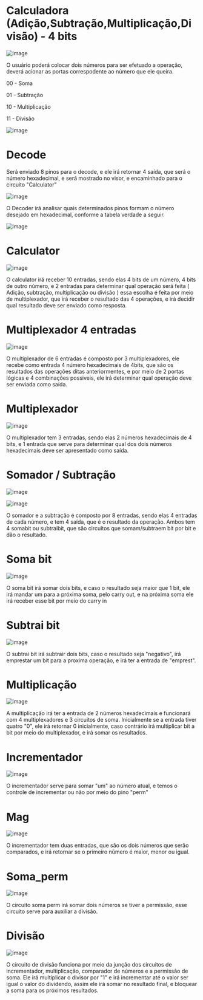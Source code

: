 # Calculadora (Adição,Subtração,Multiplicação,Divisão) - 4 bits
![image](https://github.com/user-attachments/assets/e41a2606-78df-4fc6-a334-f73d0dbc2afa)

O usuário poderá colocar dois números para ser efetuado a operação, deverá acionar as portas correspodente ao número que ele queira.
<p>00 - Soma</p>
<p>01 - Subtração</p>
<p>10 - Multiplicação</p>
<p>11 - Divisão</p>

![image](https://github.com/user-attachments/assets/2dc76358-ec69-49b8-95ce-f9bd3652a286)

# Decode
Será enviado 8 pinos para o decode, e ele irá retornar 4 saída, que será o número hexadecimal, e será mostrado no visor, e encaminhado para o circuito "Calculator"

![image](https://github.com/user-attachments/assets/91a45de9-f1fa-4ba6-b74e-e3d0492c4511)

O Decoder irá analisar quais determinados pinos formam o número desejado em hexadecimal, conforme a tabela verdade a seguir.

![image](https://github.com/user-attachments/assets/efde795e-7c4e-4384-89d8-d860ebfb3f71)

# Calculator

![image](https://github.com/user-attachments/assets/6ea9f192-0fa9-4ad2-9182-48bc69006a4e)

O calculator irá receber 10 entradas, sendo elas 4 bits de um número, 4 bits de outro número, e 2 entradas para determinar qual operação será feita ( Adição, subtração, multiplicação ou divisão ) essa escolha é feita por meio de multiplexador, que irá receber o resultado das 4 operações, e irá decidir qual resultado deve ser enviado como resposta.

# Multiplexador 4 entradas

![image](https://github.com/user-attachments/assets/c33449dc-f6fe-4346-947a-91d41fced4fb)

O multiplexador de 6 entradas é composto por 3 multiplexadores, ele recebe como entrada 4 número hexadecimais de 4bits, que são os resultados das operações ditas anteriormentes, e por meio de 2 portas lógicas e 4 combinações possiveis, ele irá determinar qual operação deve ser enviada como saída.

# Multiplexador
![image](https://github.com/user-attachments/assets/dcca5004-0ee4-4dc0-8df8-b445152bfcd5)

O multiplexador tem 3 entradas, sendo elas 2 números hexadecimais de 4 bits, e 1 entrada que serve para determinar qual dos dois números hexadecimais deve ser apresentado como saída.

# Somador / Subtração

![image](https://github.com/user-attachments/assets/96891e46-eabd-40bf-9845-1308a190d6cd)

![image](https://github.com/user-attachments/assets/7487ce22-ee61-4649-b255-8b2d9b50a829)

O somador e a subtração é composto por 8 entradas, sendo elas 4 entradas de cada número, e tem 4 saída, que é o resultado da operação.
Ambos tem 4 somabit ou subtraibit, que são circuitos que somam/subtraem bit por bit e dão o resultado.

# Soma bit
![image](https://github.com/user-attachments/assets/ed7fce32-6642-4a29-b9d6-649478feb6af)

O soma bit irá somar dois bits, e caso o resultado seja maior que 1 bit, ele irá mandar um para a próxima soma, pelo carry out, e na próxima soma ele irá receber esse bit por meio do carry in

# Subtrai bit

![image](https://github.com/user-attachments/assets/4161c5a8-fc8d-41ec-acba-01685687314b)

O subtrai bit irá subtrair dois bits, caso o resultado seja "negativo", irá emprestar um bit para a proxima operação, e irá ter a entrada de "emprest".

# Multiplicação

![image](https://github.com/user-attachments/assets/6a495739-c196-421f-9727-57aae15ef777)

A multiplicação irá ter a entrada de 2 números hexadecimais e funcionará com 4 multiplexadores e 3 circuitos de soma.
Inicialmente se a entrada tiver quatro "0", ele irá retornar 0 inicialmente, caso contrário irá multiplicar bit a bit por meio do multiplexador, e irá somar os resultados.

# Incrementador

![image](https://github.com/user-attachments/assets/4cc299b6-ee7a-4b15-aa1e-a41a619e7782)

O incrementador serve para somar "um" ao número atual, e temos o controle de incrementar ou não por meio do pino "perm"

# Mag

![image](https://github.com/user-attachments/assets/8563f144-5f4c-4554-aa2a-518bfa121a47)

O incrementador tem duas entradas, que são os dois números que serão comparados, e irá retornar se o primeiro número é maior, menor ou igual.

# Soma_perm

![image](https://github.com/user-attachments/assets/33742008-78e5-4fe8-a474-e3e863f1d8b7)

O circuito soma perm irá somar dois números se tiver a permissão, esse circuito serve para auxiliar a divisão.

# Divisão

![image](https://github.com/user-attachments/assets/e0489b3d-d7a0-40f8-82d2-a170375d7572)


O circuito de divisão funciona por meio da junção dos circuitos de incrementador, multiplicação, comparador de números e a permissão de soma.
Ele irá multiplicar o divisor por "1" e irá incrementar até o valor ser igual o valor do dividendo, assim ele irá somar no resultado final, e bloquear a soma para os próximos resultados.

